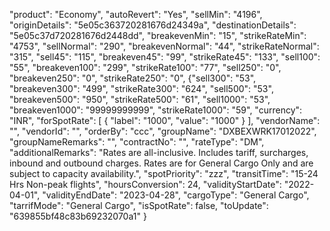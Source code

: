 "product": "Economy",
"autoRevert": "Yes",
"sellMin": "4196",
"originDetails": "5e05c363720281676d24349a",
"destinationDetails": "5e05c37d720281676d2448dd",
"breakevenMin": "15",
"strikeRateMin": "4753",
"sellNormal": "290",
"breakevenNormal": "44",
"strikeRateNormal": "315",
"sell45": "115",
"breakeven45": "99",
"strikeRate45": "133",
"sell100": "55",
"breakeven100": "299",
"strikeRate100": "77",
"sell250": "0",
"breakeven250": "0",
"strikeRate250": "0",
{"sell300": "53",
"breakeven300": "499",
"strikeRate300": "624",
"sell500": "53",
"breakeven500": "950",
"strikeRate500": "61",
"sell1000": "53",
"breakeven1000": "99999999999",
"strikeRate1000": "59",
"currency": "INR",
"forSpotRate": [
{
"label": "1000",
"value": "1000"
}
],
"vendorName": "",
"vendorId": "",
"orderBy": "ccc",
"groupName": "DXBEXWRK17012022",
"groupNameRemarks": "",
"contractNo": "",
"rateType": "DM",
"additionalRemarks": "Rates are all-inclusive. Includes tariff, surcharges, inbound and outbound charges. Rates are for General Cargo Only and are subject to capacity availability.",
"spotPriority": "zzz",
"transitTime": "15-24 Hrs Non-peak flights",
"hoursConversion": 24,
"validityStartDate": "2022-04-01",
"validityEndDate": "2023-04-28",
"cargoType": "General Cargo",
"tarrifMode": "General Cargo",
"isSpotRate": false,
"toUpdate": "639855bf48c83b69232070a1"
}
